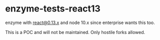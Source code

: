 # enzyme-tests-react13
enzyme with react@0.13.x and node 10.x since enterprise wants this too.

This is a POC and will not be maintained. Only hostile forks allowed.

